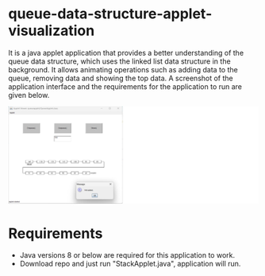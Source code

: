# queue-data-structure-applet-visualization
It is a java applet application that provides a better understanding of the queue data structure, which uses the linked list data structure in the background. It allows animating operations such as adding data to the queue, removing data and showing the top data. A screenshot of the application interface and the requirements for the application to run are given below.

![alt](https://github.com/MuhammedGzel/queue-data-structure-applet-visualization/blob/main/enQueueScreenshot.png)

# Requirements
- Java versions 8 or below are required for this application to work.
- Download repo and just run "StackApplet.java", application will run. 
